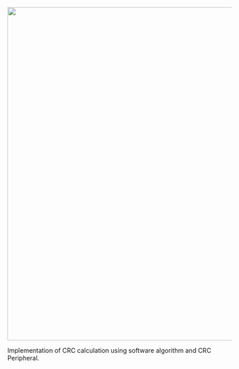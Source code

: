 <p aligh="center">
<img src="https://github.com/AmrAli47/Embedded-system/assets/167882152/2ed12a04-6559-47f4-a8c2-6ad04dca29eb" width="1500" height="750" />  
</p>


Implementation of CRC calculation using software algorithm and CRC Peripheral.
